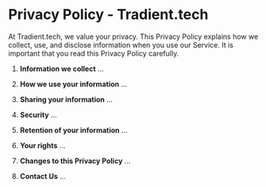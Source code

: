 # Privacy Policy - Tradient.tech

At Tradient.tech, we value your privacy. This Privacy Policy explains how we collect, use, and disclose information when you use our Service. It is important that you read this Privacy Policy carefully.

1. **Information we collect**
   ...

2. **How we use your information**
   ...

3. **Sharing your information**
   ...

4. **Security**
   ...

5. **Retention of your information**
   ...

6. **Your rights**
   ...

7. **Changes to this Privacy Policy**
   ...

8. **Contact Us**
   ...